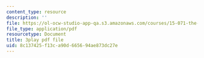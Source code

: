 ```yaml
---
content_type: resource
description: ''
file: https://ol-ocw-studio-app-qa.s3.amazonaws.com/courses/15-071-the-analytics-edge-spring-2017/8c137425f13ca90d665694ae873dc27e_mwL__eKs3fI.pdf
file_type: application/pdf
resourcetype: Document
title: 3play pdf file
uid: 8c137425-f13c-a90d-6656-94ae873dc27e
---
```

